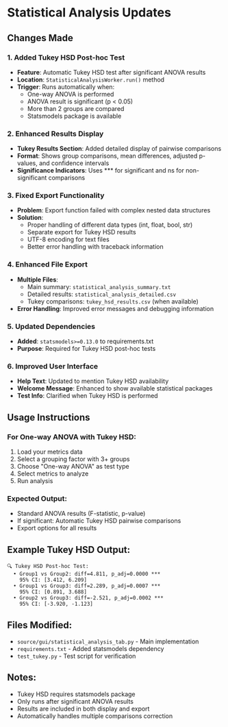 # Statistical Analysis Updates

## Changes Made

### 1. Added Tukey HSD Post-hoc Test
- **Feature**: Automatic Tukey HSD test after significant ANOVA results
- **Location**: `StatisticalAnalysisWorker.run()` method
- **Trigger**: Runs automatically when:
  - One-way ANOVA is performed
  - ANOVA result is significant (p < 0.05)
  - More than 2 groups are compared
  - Statsmodels package is available

### 2. Enhanced Results Display
- **Tukey Results Section**: Added detailed display of pairwise comparisons
- **Format**: Shows group comparisons, mean differences, adjusted p-values, and confidence intervals
- **Significance Indicators**: Uses *** for significant and ns for non-significant comparisons

### 3. Fixed Export Functionality
- **Problem**: Export function failed with complex nested data structures
- **Solution**: 
  - Proper handling of different data types (int, float, bool, str)
  - Separate export for Tukey HSD results
  - UTF-8 encoding for text files
  - Better error handling with traceback information

### 4. Enhanced File Export
- **Multiple Files**: 
  - Main summary: `statistical_analysis_summary.txt`
  - Detailed results: `statistical_analysis_detailed.csv`
  - Tukey comparisons: `tukey_hsd_results.csv` (when available)
- **Error Handling**: Improved error messages and debugging information

### 5. Updated Dependencies
- **Added**: `statsmodels>=0.13.0` to requirements.txt
- **Purpose**: Required for Tukey HSD post-hoc tests

### 6. Improved User Interface
- **Help Text**: Updated to mention Tukey HSD availability
- **Welcome Message**: Enhanced to show available statistical packages
- **Test Info**: Clarified when Tukey HSD is performed

## Usage Instructions

### For One-way ANOVA with Tukey HSD:
1. Load your metrics data
2. Select a grouping factor with 3+ groups
3. Choose "One-way ANOVA" as test type
4. Select metrics to analyze
5. Run analysis

### Expected Output:
- Standard ANOVA results (F-statistic, p-value)
- If significant: Automatic Tukey HSD pairwise comparisons
- Export options for all results

## Example Tukey HSD Output:
```
🔍 Tukey HSD Post-hoc Test:
  • Group1 vs Group2: diff=4.811, p_adj=0.0000 ***
    95% CI: [3.412, 6.209]
  • Group1 vs Group3: diff=2.289, p_adj=0.0007 ***
    95% CI: [0.891, 3.688]
  • Group2 vs Group3: diff=-2.521, p_adj=0.0002 ***
    95% CI: [-3.920, -1.123]
```

## Files Modified:
- `source/gui/statistical_analysis_tab.py` - Main implementation
- `requirements.txt` - Added statsmodels dependency
- `test_tukey.py` - Test script for verification

## Notes:
- Tukey HSD requires statsmodels package
- Only runs after significant ANOVA results
- Results are included in both display and export
- Automatically handles multiple comparisons correction
